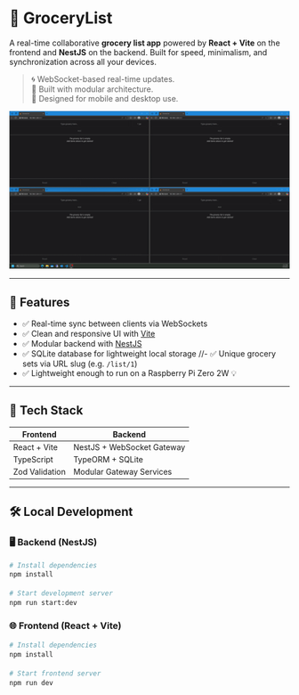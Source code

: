 # 🛒 GroceryList

A real-time collaborative **grocery list app** powered by **React + Vite** on the frontend and **NestJS** on the backend. Built for speed, minimalism, and synchronization across all your devices.

> 🌀 WebSocket-based real-time updates.  
> 🧠 Built with modular architecture.  
> 📱 Designed for mobile and desktop use.  


![Grocery List Demo Screenshot](./assets/demo.gif)

---

## 🚀 Features

- ✅ Real-time sync between clients via WebSockets
- ✅ Clean and responsive UI with [Vite](https://vitejs.dev/)
- ✅ Modular backend with [NestJS](https://nestjs.com/)
- ✅ SQLite database for lightweight local storage
//- ✅ Unique grocery sets via URL slug (e.g. `/list/1`)
- ✅ Lightweight enough to run on a Raspberry Pi Zero 2W 💡

---

## 🧱 Tech Stack

| Frontend | Backend |
|----------|---------|
| React + Vite | NestJS + WebSocket Gateway 
| TypeScript | TypeORM + SQLite 
| Zod Validation | Modular Gateway Services 

---

## 🛠️ Local Development

### 🖥 Backend (NestJS)

```bash
# Install dependencies
npm install

# Start development server
npm run start:dev
```

### 🌐 Frontend (React + Vite)

```bash
# Install dependencies
npm install

# Start frontend server
npm run dev
```
